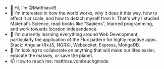 - 👋 Hi, I’m @MatthiasvB
- 👀 I’m interested in how the world works, why it does it this way, how to affect it at scale, and how to detach myself from it. That's why I studied Material's Science, read books like "Sapiens", learned programming, and work towards location independence.
- 🌱 I’m currently learning everything around Web Development, particularly the application of the Flux pattern for highly reactive apps. Stack: Angular (RxJS, NGRX), Websocket, Express, MongoDB.
- 💞️ I’m looking to collaborate on anything that will make our lifes easier, educate the masses, or save the planet.
- 📫 How to reach me: matthias.vombruch<at>gmx<dot>de
